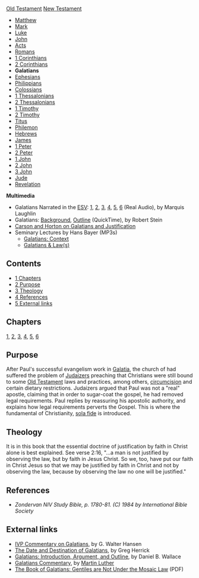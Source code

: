 [Old Testament](Old_Testament "Old Testament")
[New Testament](New_Testament "New Testament")
-   [Matthew](Gospel_of_Matthew "Gospel of Matthew")
-   [Mark](Gospel_of_Mark "Gospel of Mark")
-   [Luke](Gospel_of_Luke "Gospel of Luke")
-   [John](Gospel_of_John "Gospel of John")
-   [Acts](Acts_of_the_Apostles "Acts of the Apostles")
-   [Romans](Epistle_to_the_Romans "Epistle to the Romans")
-   [1 Corinthians](First_Epistle_to_the_Corinthians "First Epistle to the Corinthians")
-   [2 Corinthians](Second_Epistle_to_the_Corinthians "Second Epistle to the Corinthians")
-   **Galatians**
-   [Ephesians](Epistle_to_the_Ephesians "Epistle to the Ephesians")
-   [Philippians](Epistle_to_the_Philippians "Epistle to the Philippians")
-   [Colossians](Epistle_to_the_Colossians "Epistle to the Colossians")
-   [1 Thessalonians](First_Epistle_to_the_Thessalonians "First Epistle to the Thessalonians")
-   [2 Thessalonians](Second_Epistle_to_the_Thessalonians "Second Epistle to the Thessalonians")
-   [1 Timothy](First_Epistle_to_Timothy "First Epistle to Timothy")
-   [2 Timothy](Second_Epistle_to_Timothy "Second Epistle to Timothy")
-   [Titus](Epistle_to_Titus "Epistle to Titus")
-   [Philemon](Epistle_to_Philemon "Epistle to Philemon")
-   [Hebrews](Epistle_to_the_Hebrews "Epistle to the Hebrews")
-   [James](Epistle_of_James "Epistle of James")
-   [1 Peter](First_Epistle_of_Peter "First Epistle of Peter")
-   [2 Peter](Second_Epistle_of_Peter "Second Epistle of Peter")
-   [1 John](First_Epistle_of_John "First Epistle of John")
-   [2 John](Second_Epistle_of_John "Second Epistle of John")
-   [3 John](Third_Epistle_of_John "Third Epistle of John")
-   [Jude](Epistle_of_Jude "Epistle of Jude")
-   [Revelation](Book_of_Revelation "Book of Revelation")

**Multimedia**

-   Galatians Narrated in the [ESV](ESV "ESV"):
    [1](http://www.gnpcb.org/esv/share/audio/smil?passage=Galatians+1),
    [2](http://www.gnpcb.org/esv/share/audio/smil?passage=Galatians+2),
    [3](http://www.gnpcb.org/esv/share/audio/smil?passage=Galatians+3),
    [4](http://www.gnpcb.org/esv/share/audio/smil?passage=Galatians+4),
    [5](http://www.gnpcb.org/esv/share/audio/smil?passage=Galatians+5),
    [6](http://www.gnpcb.org/esv/share/audio/smil?passage=Galatians+6)
    (Real Audio), by Marquis Laughlin
-   Galatians:
    [Background](http://biblicaltraining.org/audio/NT502/nt2_stein_21.mov),
    [Outline](http://biblicaltraining.org/audio/NT502/nt2_stein_22.mov)
    (QuickTime), by Robert Stein
-   [Carson and Horton on Galatians and Justification](http://theologica.blogspot.com/2008/05/carson-and-horton-on-galatians-and.html)
-   Seminary Lectures by Hans Bayer (MP3s)
    -   [Galatians: Context](http://covenantseminary.inmotionhosting.com/NT230_Lecture_13.mp3)
    -   [Galatians & Law(s)](http://covenantseminary.inmotionhosting.com/NT230_Lecture_14.mp3)


## Contents

-   [1 Chapters](#Chapters)
-   [2 Purpose](#Purpose)
-   [3 Theology](#Theology)
-   [4 References](#References)
-   [5 External links](#External_links)



## Chapters

[1](index.php?title=Galatians_1&action=edit&redlink=1 "Galatians 1 (page does not exist)"),
[2](index.php?title=Galatians_2&action=edit&redlink=1 "Galatians 2 (page does not exist)"),
[3](Galatians_3 "Galatians 3"),
[4](index.php?title=Galatians_4&action=edit&redlink=1 "Galatians 4 (page does not exist)"),
[5](index.php?title=Galatians_5&action=edit&redlink=1 "Galatians 5 (page does not exist)"),
[6](index.php?title=Galatians_6&action=edit&redlink=1 "Galatians 6 (page does not exist)")

## Purpose

After Paul's successful evangelism work in
[Galatia](Galatia "Galatia"), the church of had suffered the
problem of
[Judaizers](index.php?title=Judaizer&action=edit&redlink=1 "Judaizer (page does not exist)")
preaching that Christians were still bound to some
[Old Testament](Old_Testament "Old Testament") laws and practices,
among others,
[circumcision](index.php?title=Circumcision&action=edit&redlink=1 "Circumcision (page does not exist)")
and certain dietary restrictions. Judaizers argued that Paul was
not a "real" apostle, claiming that in order to sugar-coat the
gospel, he had removed legal requirements. Paul replies by
reassuring his apostolic authority, and explains how legal
requirements perverts the Gospel. This is where the fundamental of
Christianity, [sola fide](Sola_fide "Sola fide") is introduced.

## Theology

It is in this book that the essential doctrine of justification by
faith in Christ alone is best explained. See verse 2:16, "...a man
is not justified by observing the law, but by faith in Jesus
Christ. So we, too, have put our faith in Christ Jesus so that we
may be justified by faith in Christ and not by observing the law,
because by observing the law no one will be justified."

## References

-   *Zondervan NIV Study Bible, p. 1780-81. (C) 1984 by International Bible Society*

## External links

-   [IVP Commentary on Galatians](http://www.biblegateway.com/resources/commentaries/index.php?action=getBookSections&cid=7&source=),
    by G. Walter Hansen
-   [The Date and Destination of Galatians](http://www.bible.org/page.asp?page_id=1338),
    by Greg Herrick
-   [Galatians: Introduction, Argument, and Outline](http://www.bible.org/page.asp?page_id=1237),
    by Daniel B. Wallace
-   [Galatians Commentary](http://eword.gospelcom.net/comments//galatians/luther/galatians1.htm),
    by [Martin Luther](Martin_Luther "Martin Luther")
-   [The Book of Galatians: Gentiles are Not Under the Mosaic Law](http://people.cedarville.edu/employee/millerc/ets/3.pdf)
    (PDF)



